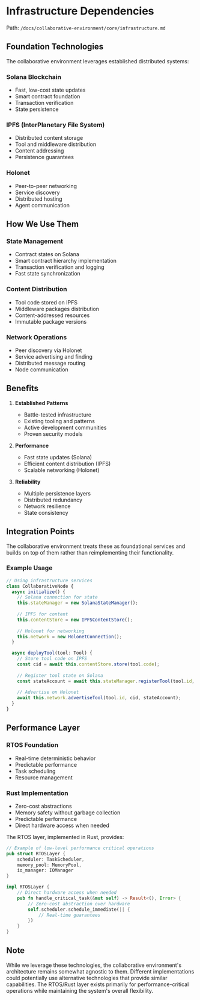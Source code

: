 # Infrastructure Dependencies

Path: `/docs/collaborative-environment/core/infrastructure.md`

## Foundation Technologies

The collaborative environment leverages established distributed systems:

### Solana Blockchain

- Fast, low-cost state updates
- Smart contract foundation
- Transaction verification
- State persistence

### IPFS (InterPlanetary File System)

- Distributed content storage
- Tool and middleware distribution
- Content addressing
- Persistence guarantees

### Holonet

- Peer-to-peer networking
- Service discovery
- Distributed hosting
- Agent communication

## How We Use Them

### State Management

- Contract states on Solana
- Smart contract hierarchy implementation
- Transaction verification and logging
- Fast state synchronization

### Content Distribution

- Tool code stored on IPFS
- Middleware packages distribution
- Content-addressed resources
- Immutable package versions

### Network Operations

- Peer discovery via Holonet
- Service advertising and finding
- Distributed message routing
- Node communication

## Benefits

1. **Established Patterns**
    - Battle-tested infrastructure
    - Existing tooling and patterns
    - Active development communities
    - Proven security models

2. **Performance**
    - Fast state updates (Solana)
    - Efficient content distribution (IPFS)
    - Scalable networking (Holonet)

3. **Reliability**
    - Multiple persistence layers
    - Distributed redundancy
    - Network resilience
    - State consistency

## Integration Points

The collaborative environment treats these as foundational services and builds on top of them rather than reimplementing
their functionality.

### Example Usage

```typescript
// Using infrastructure services
class CollaborativeNode {
  async initialize() {
    // Solana connection for state
    this.stateManager = new SolanaStateManager();
    
    // IPFS for content
    this.contentStore = new IPFSContentStore();
    
    // Holonet for networking
    this.network = new HolonetConnection();
  }

  async deployTool(tool: Tool) {
    // Store tool code on IPFS
    const cid = await this.contentStore.store(tool.code);
    
    // Register tool state on Solana
    const stateAccount = await this.stateManager.registerTool(tool.id, cid);
    
    // Advertise on Holonet
    await this.network.advertiseTool(tool.id, cid, stateAccount);
  }
}
```

## Performance Layer

### RTOS Foundation

- Real-time deterministic behavior
- Predictable performance
- Task scheduling
- Resource management

### Rust Implementation

- Zero-cost abstractions
- Memory safety without garbage collection
- Predictable performance
- Direct hardware access when needed

The RTOS layer, implemented in Rust, provides:

```rust
// Example of low-level performance critical operations
pub struct RTOSLayer {
    scheduler: TaskScheduler,
    memory_pool: MemoryPool,
    io_manager: IOManager
}

impl RTOSLayer {
    // Direct hardware access when needed
    pub fn handle_critical_task(&mut self) -> Result<(), Error> {
        // Zero-cost abstraction over hardware
        self.scheduler.schedule_immediate(|| {
            // Real-time guarantees
        })
    }
}
```

## Note

While we leverage these technologies, the collaborative environment's architecture remains somewhat agnostic to them.
Different implementations could potentially use alternative technologies that provide similar capabilities. The
RTOS/Rust layer exists primarily for performance-critical operations while maintaining the system's overall flexibility.